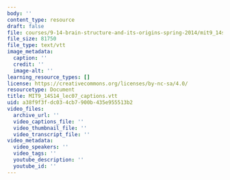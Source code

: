 ```yaml
---
body: ''
content_type: resource
draft: false
file: courses/9-14-brain-structure-and-its-origins-spring-2014/mit9_14s14_lec07_captions.vtt
file_size: 81750
file_type: text/vtt
image_metadata:
  caption: ''
  credit: ''
  image-alt: ''
learning_resource_types: []
license: https://creativecommons.org/licenses/by-nc-sa/4.0/
resourcetype: Document
title: MIT9_14S14_lec07_captions.vtt
uid: a38f9f3f-dc03-4cb7-900b-435e955513b2
video_files:
  archive_url: ''
  video_captions_file: ''
  video_thumbnail_file: ''
  video_transcript_file: ''
video_metadata:
  video_speakers: ''
  video_tags: ''
  youtube_description: ''
  youtube_id: ''
---
```

